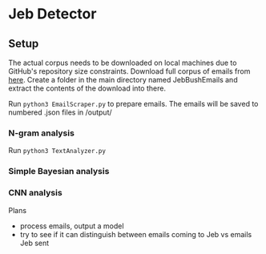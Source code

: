 # Jeb Detector

## Setup

The actual corpus needs to be downloaded on local machines due to GitHub's repository size constraints. Download full corpus of emails from [here](https://americanbridgepac.org/jeb-bushs-gubernatorial-email-archive/). Create a folder in the main directory named JebBushEmails and extract the contents of the download into there.

Run `python3 EmailScraper.py` to prepare emails. The emails will be saved to numbered .json files in /output/

### N-gram analysis

Run `python3 TextAnalyzer.py`

### Simple Bayesian analysis

### CNN analysis




Plans
- process emails, output a model
- try to see if it can distinguish between emails coming to Jeb vs emails Jeb sent
